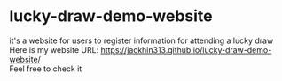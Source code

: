 # lucky-draw-demo-website
it's a website for users to register information for attending a lucky draw   
Here is my website URL: https://jackhin313.github.io/lucky-draw-demo-website/   
Feel free to check it
